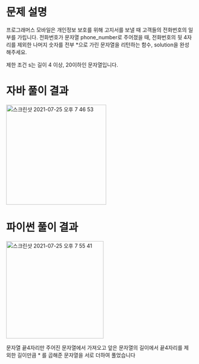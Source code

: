 # 문제 설명


프로그래머스 모바일은 개인정보 보호를 위해 고지서를 보낼 때 고객들의 전화번호의 일부를 가립니다.
전화번호가 문자열 phone_number로 주어졌을 때, 전화번호의 뒷 4자리를 제외한 나머지 숫자를 전부 *으로 가린 문자열을 리턴하는 함수, solution을 완성해주세요.


제한 조건
s는 길이 4 이상, 20이하인 문자열입니다.

# 자바 풀이 결과
<img width="269" alt="스크린샷 2021-07-25 오후 7 46 53" src="https://user-images.githubusercontent.com/42399580/126896410-3e7872b9-9e21-4a81-9f97-323d7f64143e.png">

# 파이썬 풀이 결과
<img width="262" alt="스크린샷 2021-07-25 오후 7 55 41" src="https://user-images.githubusercontent.com/42399580/126896630-39299a24-9a9d-4b0d-990e-a0616012bbfd.png">

문자열 끝4자리만 주어진 문자열에서 가져오고 앞은 문자열의 길이에서 끝4자리를 제외한 길이만큼 * 를 곱해준 문자열을 서로 더하여 풀었습니다
